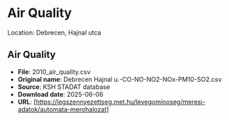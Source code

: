 # Air Quality

Location: Debrecen, Hajnal utca

## Air Quality

- **File**: 2010_air_quality.csv
- **Original name**: Debrecen Hajnal u.-CO-NO-NO2-NOx-PM10-SO2.csv
- **Source**: KSH STADAT database
- **Download date**: 2025-06-06
- **URL**: [https://legszennyezettseg.met.hu/levegominoseg/meresi-adatok/automata-merohalozat]
